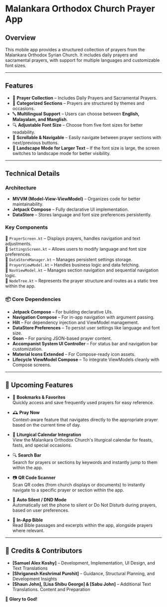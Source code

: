 # Malankara Orthodox Church Prayer App

## Overview  
This mobile app provides a structured collection of prayers from the Malankara Orthodox Syrian Church. It includes daily prayers and sacramental prayers, with support for multiple languages and customizable font sizes.  

---

## Features  
- 📖 **Prayer Collection** – Includes Daily Prayers and Sacramental Prayers.  
- 📂 **Categorized Sections** – Prayers are structured by themes and occasions.  
- 🔤 **Multilingual Support** – Users can choose between **English, Malayalam, and Manglish**.  
- 🔍 **Adjustable Font Size** – Choose from five font sizes for better readability.  
- 📜 **Scrollable & Navigable** – Easily navigate between prayer sections with next/previous buttons.  
- 📱 **Landscape Mode for Larger Text** – If the font size is large, the screen switches to landscape mode for better visibility.  

---

## Technical Details  

### Architecture  
- **MVVM (Model-View-ViewModel)** – Organizes code for better maintainability.  
- **Jetpack Compose** – Fully declarative UI implementation.  
- **DataStore** – Stores language and font size preferences persistently.  

### Key Components  
📂 `PrayerScreen.kt` – Displays prayers, handles navigation and text adjustments.  
📂 `SettingsScreen.kt` – Allows users to modify language and font size preferences.  
📂 `DataStoreManager.kt` – Manages persistent settings storage.  
📂 `PrayerViewModel.kt` – Handles business logic and data fetching.  
📂 `NavViewModel.kt` – Manages section navigation and sequential navigation logic.  
📂 `NodeTree.kt` – Represents the prayer structure and routes as a static tree within the app.

### 📦 Core Dependencies  
- **Jetpack Compose** – For building declarative UIs.  
- **Navigation Compose** – For in-app navigation with argument passing.  
- **Hilt** – For dependency injection and ViewModel management.  
- **DataStore Preferences** – To persist user settings like language and font size.  
- **Gson** – For parsing JSON-based prayer content.  
- **Accompanist System UI Controller** – For status bar and navigation bar customization.  
- **Material Icons Extended** – For Compose-ready icon assets.  
- **Lifecycle ViewModel Compose** – To integrate ViewModels cleanly with Compose screens.

---

## 🚀 Upcoming Features

- 📑 **Bookmarks & Favorites**  
  Quickly access and save frequently used prayers for easy reference.

- 🕰️ **Pray Now**  
  Context-aware feature that navigates directly to the appropriate prayer based on the current time of day.

- 📅 **Liturgical Calendar Integration**  
  View the Malankara Orthodox Church's liturgical calendar for feasts, fasts, and special occasions.

- 🔍 **Search Bar**  
  Search for prayers or sections by keywords and instantly jump to them within the app.

- 📷 **QR Code Scanner**  
  Scan QR codes (from church displays or documents) to instantly navigate to a specific prayer or section within the app.

- 📵 **Auto Silent / DND Mode**  
  Automatically set the phone to silent or Do Not Disturb during prayers, based on user preferences.

- 📖 **In-App Bible**  
  Read Bible passages and excerpts within the app, alongside prayers where relevant.

---

## 📜 Credits & Contributors  

- **[Samuel Alex Koshy]** – Development, Implementation, UI Design, and Text Translations  
- **[Shriganesh Keshrimal Purohit]** – Guidance, Structural Planning, and Development Insights  
- **[Shaun John], [Lisa Shibu George] & [Sabu John]** – Additional Text Translations. Content and Preparation  

🙏 **Glory to God!**  

